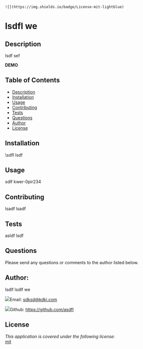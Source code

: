 
    ![](https://img.shields.io/badge/License-mit-lightblue)



  # lsdfl we


  ## Description
 lsdf sef 

  **DEMO**

  ## Table of Contents
  * [Description](**Description)
  * [Installation](**Installation)
  * [Usage](**Usage)
  * [Contributing](**Contributing)
  * [Tests](**Tests)
  * [Questions](**Questions)
  * [Author](**Author)
  * [License](**License)



  ## Installation
  \sdfl lsdf 


  ## Usage
  sdlf kwer-0pir234 


  ## Contributing
  lsadf lsadf 


  ## Tests
  asldf lsdf


  ## Questions
  Please send any questions or comments to the author listed below.



  ## Author:
  lsdlf lsdlf we

  ![](http://i.imgur.com/VlgBKQ9.png)Email: sdksd@kdki.com


  ![](http://i.imgur.com/9I6NRUm.png)Github: <https://github.com/asdfl>



  ## License
  *This application is covered under the following license:*\
  [mit](https://choosealicense.com/licenses/mit)

